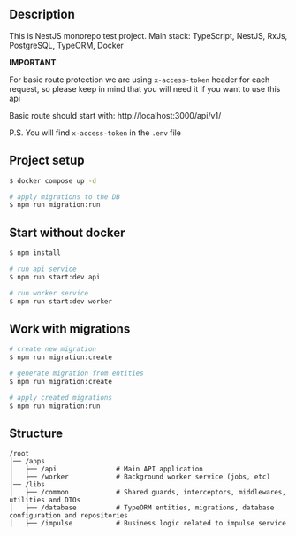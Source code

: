 ## Description

This is NestJS monorepo test project. Main stack: TypeScript, NestJS, RxJs, PostgreSQL, TypeORM, Docker

**IMPORTANT**

For basic route protection we are using `x-access-token` header for each request, so please keep in mind that you will
need it if you want to use this api

Basic route should start with: http://localhost:3000/api/v1/

P.S. You will find `x-access-token` in the `.env` file

## Project setup

```bash
$ docker compose up -d

# apply migrations to the DB
$ npm run migration:run
```

## Start without docker

```bash
$ npm install

# run api service
$ npm run start:dev api

# run worker service
$ npm run start:dev worker
```

## Work with migrations

```bash
# create new migration
$ npm run migration:create

# generate migration from entities
$ npm run migration:create

# apply created migrations
$ npm run migration:run
```

## Structure
```
/root
│── /apps
│   ├── /api               # Main API application
│   ├── /worker            # Background worker service (jobs, etc)
│── /libs
│   ├── /common            # Shared guards, interceptors, middlewares, utilities and DTOs
│   ├── /database          # TypeORM entities, migrations, database configuration and repositories
│   ├── /impulse           # Business logic related to impulse service
```